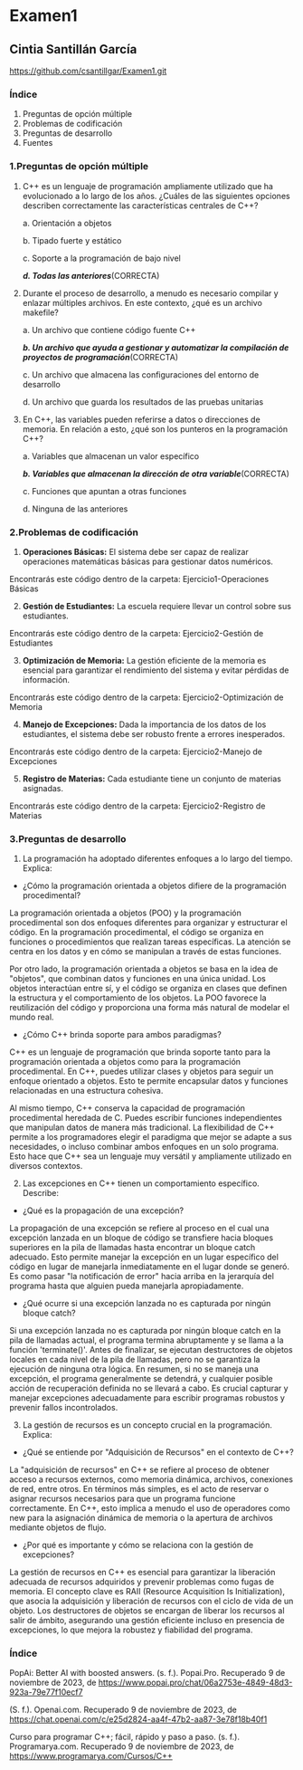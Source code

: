 # Examen1
## Cintia Santillán García

https://github.com/csantillgar/Examen1.git

### Índice
1. Preguntas de opción múltiple 
2. Problemas de codificación
3. Preguntas de desarrollo
4. Fuentes
### 1.Preguntas de opción múltiple
1. C++ es un lenguaje de programación ampliamente utilizado que ha evolucionado a lo largo de los años. ¿Cuáles de las siguientes opciones describen correctamente las características centrales de C++?
    
    a. Orientación a objetos
    
    b. Tipado fuerte y estático
    
    c. Soporte a la programación de bajo nivel
    
    ***d. Todas las anteriores***(CORRECTA)

2. Durante el proceso de desarrollo, a menudo es necesario compilar y enlazar múltiples archivos. En este contexto, ¿qué es un archivo makefile?

    a. Un archivo que contiene código fuente C++

    ***b. Un archivo que ayuda a gestionar y automatizar la compilación de proyectos de programación***(CORRECTA)

    c. Un archivo que almacena las configuraciones del entorno de desarrollo

    d. Un archivo que guarda los resultados de las pruebas unitarias

3. En C++, las variables pueden referirse a datos o direcciones de memoria. En relación a esto, ¿qué son los punteros en la programación C++?

    a. Variables que almacenan un valor específico

    ***b. Variables que almacenan la dirección de otra variable***(CORRECTA)

    c. Funciones que apuntan a otras funciones

    d. Ninguna de las anteriores


    
### 2.Problemas de codificación
1. **Operaciones Básicas:** El sistema debe ser capaz de realizar operaciones matemáticas básicas para gestionar datos numéricos.

Encontrarás este código dentro de la carpeta: Ejercicio1-Operaciones Básicas

2. **Gestión de Estudiantes:** La escuela requiere llevar un control sobre sus estudiantes.

Encontrarás este código dentro de la carpeta: Ejercicio2-Gestión de Estudiantes

3. **Optimización de Memoria:** La gestión eficiente de la memoria es esencial para garantizar el rendimiento del sistema y evitar pérdidas de información.

Encontrarás este código dentro de la carpeta: Ejercicio2-Optimización de Memoria

4. **Manejo de Excepciones:** Dada la importancia de los datos de los estudiantes, el sistema debe ser robusto frente a errores inesperados.

Encontrarás este código dentro de la carpeta: Ejercicio2-Manejo de Excepciones

5. **Registro de Materias:** Cada estudiante tiene un conjunto de materias asignadas.

Encontrarás este código dentro de la carpeta: Ejercicio2-Registro de Materias





### 3.Preguntas de desarrollo
1. La programación ha adoptado diferentes enfoques a lo largo del tiempo. Explica:

* ¿Cómo la programación orientada a objetos difiere de la programación procedimental?

La programación orientada a objetos (POO) y la programación procedimental son dos enfoques diferentes para organizar y estructurar el código. En la programación procedimental, el código se organiza en funciones o procedimientos que realizan tareas específicas. La atención se centra en los datos y en cómo se manipulan a través de estas funciones.

Por otro lado, la programación orientada a objetos se basa en la idea de "objetos", que combinan datos y funciones en una única unidad. Los objetos interactúan entre sí, y el código se organiza en clases que definen la estructura y el comportamiento de los objetos. La POO favorece la reutilización del código y proporciona una forma más natural de modelar el mundo real.
* ¿Cómo C++ brinda soporte para ambos paradigmas?

C++ es un lenguaje de programación que brinda soporte tanto para la programación orientada a objetos como para la programación procedimental. En C++, puedes utilizar clases y objetos para seguir un enfoque orientado a objetos. Esto te permite encapsular datos y funciones relacionadas en una estructura cohesiva.

Al mismo tiempo, C++ conserva la capacidad de programación procedimental heredada de C. Puedes escribir funciones independientes que manipulan datos de manera más tradicional. La flexibilidad de C++ permite a los programadores elegir el paradigma que mejor se adapte a sus necesidades, o incluso combinar ambos enfoques en un solo programa. Esto hace que C++ sea un lenguaje muy versátil y ampliamente utilizado en diversos contextos.

2. Las excepciones en C++ tienen un comportamiento específico. Describe:

* ¿Qué es la propagación de una excepción?

La propagación de una excepción se refiere al proceso en el cual una excepción lanzada en un bloque de código se transfiere hacia bloques superiores en la pila de llamadas hasta encontrar un bloque catch adecuado. Esto permite manejar la excepción en un lugar específico del código en lugar de manejarla inmediatamente en el lugar donde se generó. Es como pasar "la notificación de error" hacia arriba en la jerarquía del programa hasta que alguien pueda manejarla apropiadamente.
* ¿Qué ocurre si una excepción lanzada no es capturada por ningún bloque catch?

Si una excepción lanzada no es capturada por ningún bloque catch en la pila de llamadas actual, el programa termina abruptamente y se llama a la función 'terminate()'. Antes de finalizar, se ejecutan destructores de objetos locales en cada nivel de la pila de llamadas, pero no se garantiza la ejecución de ninguna otra lógica. En resumen, si no se maneja una excepción, el programa generalmente se detendrá, y cualquier posible acción de recuperación definida no se llevará a cabo. Es crucial capturar y manejar excepciones adecuadamente para escribir programas robustos y prevenir fallos incontrolados.





3. La gestión de recursos es un concepto crucial en la programación. Explica:

* ¿Qué se entiende por "Adquisición de Recursos" en el contexto de C++?

La "adquisición de recursos" en C++ se refiere al proceso de obtener acceso a recursos externos, como memoria dinámica, archivos, conexiones de red, entre otros. En términos más simples, es el acto de reservar o asignar recursos necesarios para que un programa funcione correctamente. En C++, esto implica a menudo el uso de operadores como new para la asignación dinámica de memoria o la apertura de archivos mediante objetos de flujo.
* ¿Por qué es importante y cómo se relaciona con la gestión de excepciones?

La gestión de recursos en C++ es esencial para garantizar la liberación adecuada de recursos adquiridos y prevenir problemas como fugas de memoria. El concepto clave es RAII (Resource Acquisition Is Initialization), que asocia la adquisición y liberación de recursos con el ciclo de vida de un objeto. Los destructores de objetos se encargan de liberar los recursos al salir de ámbito, asegurando una gestión eficiente incluso en presencia de excepciones, lo que mejora la robustez y fiabilidad del programa.


### Índice

PopAi: Better AI with boosted answers. (s. f.). Popai.Pro. Recuperado 9 de noviembre de 2023, de https://www.popai.pro/chat/06a2753e-4849-48d3-923a-79e77f10ecf7

(S. f.). Openai.com. Recuperado 9 de noviembre de 2023, de https://chat.openai.com/c/e25d2824-aa4f-47b2-aa87-3e78f18b40f1

Curso para programar C++; fácil, rápido y paso a paso. (s. f.). Programarya.com. Recuperado 9 de noviembre de 2023, de https://www.programarya.com/Cursos/C++






